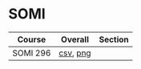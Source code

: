 # SOMI

| Course | Overall | Section |
| ------ | ------- | ------- |
| SOMI 296 | [csv](https://github.com/UCSD-Historical-Enrollment-Data/2025Spring/blob/main/overall/SOMI%20296.csv), [png](https://raw.githubusercontent.com/UCSD-Historical-Enrollment-Data/2025Spring/main/plot_overall/SOMI%20296.png) |  |
